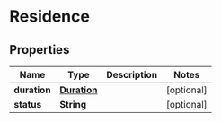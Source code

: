 

# Residence


## Properties

| Name | Type | Description | Notes |
|------------ | ------------- | ------------- | -------------|
|**duration** | [**Duration**](Duration.md) |  |  [optional] |
|**status** | **String** |  |  [optional] |



